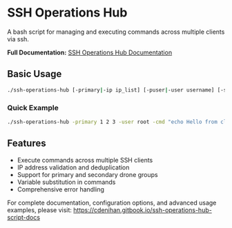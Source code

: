 # SSH Operations Hub

A bash script for managing and executing commands across multiple clients via ssh.

**Full Documentation:** [SSH Operations Hub Documentation](https://cdenihan.gitbook.io/ssh-operations-hub-script-docs)

## Basic Usage

```bash
./ssh-operations-hub [-primary|-ip ip_list] [-puser|-user username] [-secondary ip_list] [-suser username] [-cmd command] [-prefix ip_prefix]
```

### Quick Example

```bash
./ssh-operations-hub -primary 1 2 3 -user root -cmd "echo Hello from client \$CLIENT_NUM"
```

## Features

- Execute commands across multiple SSH clients
- IP address validation and deduplication
- Support for primary and secondary drone groups
- Variable substitution in commands
- Comprehensive error handling

For complete documentation, configuration options, and advanced usage examples, please visit:
https://cdenihan.gitbook.io/ssh-operations-hub-script-docs
